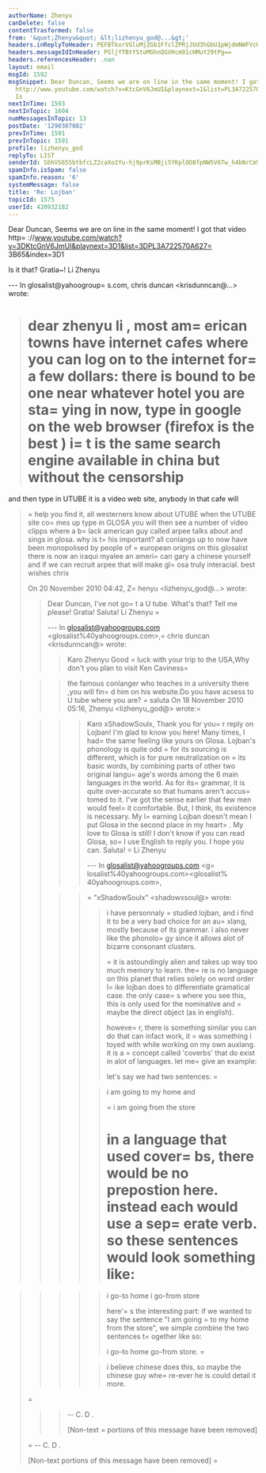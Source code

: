 ```yaml
---
authorName: Zhenyu
canDelete: false
contentTrasformed: false
from: '&quot;Zhenyu&quot; &lt;lizhenyu_god@...&gt;'
headers.inReplyToHeader: PEFBTkxrVGluMjZGb1FfclZPRjJUd3hGbU1pWjdmNWFVcHFlcXROOFJVc0g2QUBtYWlsLmdtYWlsLmNvbT4=
headers.messageIdInHeader: PGljYTBtYStoMGhnQGVHcm91cHMuY29tPg==
headers.referencesHeader: .nan
layout: email
msgId: 1592
msgSnippet: Dear Duncan, Seems we are on line in the same moment! I got that video
  http://www.youtube.com/watch?v=KtcGnV6JmUI&playnext=1&list=PL3A722570A6273B65&index=1
  Is
nextInTime: 1593
nextInTopic: 1604
numMessagesInTopic: 13
postDate: '1290307082'
prevInTime: 1591
prevInTopic: 1591
profile: lizhenyu_god
replyTo: LIST
senderId: SbhVS65SbtbfcLZ2caXo1Yu-hj9prKsMBjiSYKplOO8fpNW5V6Tw_h4bNrCm55mnZLnQMuIRGGlZ6zyvZ9GgxtiWd4shwfgW17Y
spamInfo.isSpam: false
spamInfo.reason: '6'
systemMessage: false
title: 'Re: Lojban'
topicId: 1575
userId: 420932182
---
```


Dear Duncan,
Seems we are on line in the same moment! I got that video http=
://www.youtube.com/watch?v=3DKtcGnV6JmUI&playnext=3D1&list=3DPL3A722570A627=
3B65&index=3D1

Is it that?
Gratia~!
Li Zhenyu

--- In glosalist@yahoogroup=
s.com, chris duncan <krisdunncan@...> wrote:
>
> dear zhenyu li ,
> most am=
erican towns have internet cafes where you can log on to the internet
> for=
 a few dollars: there is bound  to be one near whatever hotel you are
> sta=
ying in now, type in google on the web browser (firefox is the best )
>   i=
t is the same search engine available in china but without the censorship
>=
 and then type in UTUBE it is a video web site, anybody in that cafe will
>=
 help you find it, all westerners know about UTUBE
> when the UTUBE site co=
mes up type in GLOSA you will then see a number of
> video clipps where a b=
lack american guy called arpee talks about and sings
> in glosa.
> why is t=
his important? all conlangs up to now have been monopolised by
> people of =
european origins on this glosalist there is now an iraqui myalee
> an ameri=
can gary a chinese yourself and if we can recruit arpee that will
> make gl=
osa truly interacial.
> best wishes chris
> 
> On 20 November 2010 04:42, Z=
henyu <lizhenyu_god@...> wrote:
> 
> >
> >
> > Dear Duncan,
> > I've not go=
t a U tube. What's that? Tell me please! Gratia!
> > Saluta!
> > Li Zhenyu
=
> >
> >
> > --- In glosalist@yahoogroups.com <glosalist%40yahoogroups.com>,=
 chris
> > duncan <krisdunncan@> wrote:
> > >
> > > Karo Zhenyu
> > > Good =
luck with your trip to the USA,Why don't you plan to visit Ken
> > Caviness=

> > > the famous conlanger who teaches in a university there ,you will fin=
d him
> > on
> > > his website.Do you have acsess to U tube where you are?
=
> > > saluta
> > > On 18 November 2010 05:16, Zhenyu <lizhenyu_god@> wrote:=

> > >
> > > >
> > > >
> > > > Karo xShadowSoulx,
> > > > Thank you for you=
r reply on Lojban! I'm glad to know you here! Many
> > times,
> > > > I had=
 the same feeling like yours on Glosa. Lojban's phonology is quite
> > odd
=
> > > > for its sourcing is different, which is for pure neutralization on =
its
> > basic
> > > > words, by combining parts of other two original langu=
age's words among
> > the 6
> > > > main languages in the world. As for its=
 grammar, it is quite
> > over-accurate
> > > > so that humans aren't accus=
tomed to it. I've got the sense earlier that
> > few
> > > > men would feel=
 it comfortable. But, I think, its existence is
> > necessary. My
> > > > l=
earning Lojban doesn't mean I put Glosa in the second place in my
> > heart=
. My
> > > > love to Glosa is still! I don't know if you can read Glosa, so=
 I use
> > English
> > > > to reply you. I hope you can.
> > > > Saluta!
> =
> > > Li Zhenyu
> > > >
> > > >
> > > > --- In glosalist@yahoogroups.com <g=
losalist%40yahoogroups.com><glosalist%
> > 40yahoogroups.com>,
> >
> > > > =
"xShadowSoulx" <shadowxsoul@> wrote:
> > > > >
> > > > > i have personnaly =
studied lojban, and i find it to be a very bad
> > choice
> > > > for an au=
xlang, mostly because of its grammar. i also never like the
> > > > phonolo=
gy since it allows alot of bizarre consonant clusters.
> > > > >
> > > > > =
it is astoundingly alien and takes up way too much memory to learn.
> > the=
re
> > > > is no language on this planet that relies solely on word order l=
ike
> > lojban
> > > > does to differentiate gramatical case. the only case=
s where you see
> > this,
> > > > this is only used for the nominative and =
maybe the direct object (as in
> > > > english).
> > > > >
> > > > > howeve=
r, there is something similar you can do that can infact work,
> > it
> > >=
 > was something i toyed with while working on my own auxlang. it is a
> > =
concept
> > > > called 'coverbs' that do exist in alot of languages. let me=
 give an
> > example:
> > > > >
> > > > > let's say we had two sentences:
>=
 > > > >
> > > > > i am going to my home
> > > > > and
> > > > >
> > > > > =
i am going from the store
> > > > >
> > > > > in a language that used cover=
bs, there would be no prepostion here.
> > > > instead each would use a sep=
erate verb. so these sentences would look
> > > > something like:
> > > > >=

> > > > > i go-to home
> > > > > i go-from store
> > > > >
> > > > > here'=
s the interesting part: if we wanted to say the sentence "I am
> > going
> =
> > > to my home from the store", we simple combine the two sentences
> > t=
ogether
> > > > like so:
> > > > >
> > > > > i go-to home go-from store.
> =
> > > >
> > > > > i believe chinese does this, so maybe the chinese guy whe=
re-ever he
> > is
> > > > could detail it more.
> > > > >
> > > >
> > > >
>=
 > > >
> > >
> > >
> > >
> > > --
> > > C. D .
> > >
> > >
> > > [Non-text =
portions of this message have been removed]
> > >
> >
> >  
> >
> 
> 
> 
> =
-- 
> C. D .
> 
> 
> [Non-text portions of this message have been removed]
=
>



